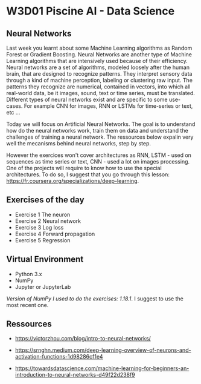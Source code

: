 # W3D01  Piscine AI - Data Science

## Neural Networks 

Last week you learnt about some Machine Learning algorithms as Random Forest or Gradient Boosting. Neural Networks are another type of Machine Learning algorithms that are intensively used because of their efficiency. Neural networks are a set of algorithms, modeled loosely after the human brain, that are designed to recognize patterns. They interpret sensory data through a kind of machine perception, labeling or clustering raw input. The patterns they recognize are numerical, contained in vectors, into which all real-world data, be it images, sound, text or time series, must be translated. Different types of neural networks exist and are specific to some use-cases. For example CNN for images, RNN or LSTMs for time-series or text, etc ...

Today we will focus on Artificial Neural Networks. The goal is to understand how do the neural networks work, train them on data and understand the challenges of training a neural network. The ressources below expalin very well the mecanisms behind neural networks, step by step. 

However the exercices won't cover architectures as RNN, LSTM - used on sequences as time series or text, CNN - used a lot on images processing. One of the projects will require to know how to use the special architectures. To do so, I suggest that you go through this lesson: https://fr.coursera.org/specializations/deep-learning.

## Exercises of the day

- Exercise 1 The neuron 
- Exercise 2 Neural network
- Exercise 3 Log loss
- Exercise 4 Forward propagation
- Exercise 5 Regression
## Virtual Environment 
- Python 3.x
- NumPy
- Jupyter or JupyterLab

*Version of NumPy I used to do the exercises: 1.18.1*. 
I suggest to use the most recent one.

## Ressources

- https://victorzhou.com/blog/intro-to-neural-networks/


- https://srnghn.medium.com/deep-learning-overview-of-neurons-and-activation-functions-1d98286cf1e4

- https://towardsdatascience.com/machine-learning-for-beginners-an-introduction-to-neural-networks-d49f22d238f9
